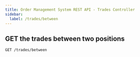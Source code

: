 ```yaml
---
title: Order Management System REST API - Trades Controller
sidebar:
  label: /trades/between
---
```


## GET the trades between two positions

`GET /trades/between`
